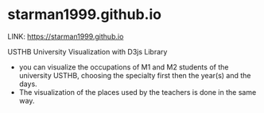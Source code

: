 # starman1999.github.io
LINK: https://starman1999.github.io


USTHB University Visualization with D3js Library
- you can visualize the occupations of M1 and M2 students of the university USTHB, choosing the specialty first then the year(s) and the days.
- The visualization of the places used by the teachers is done in the same way.
